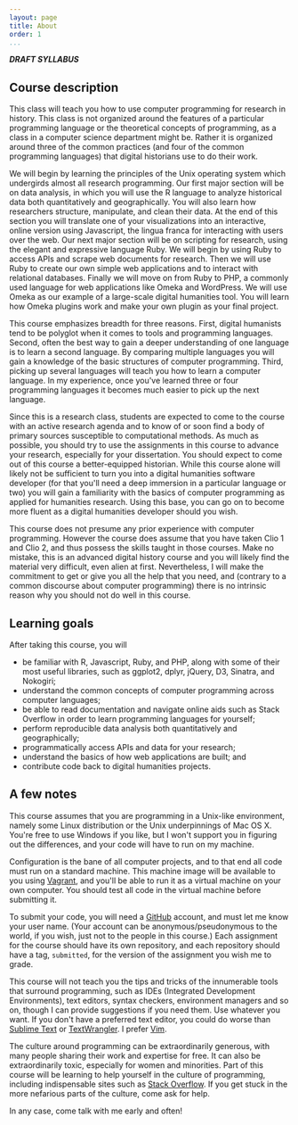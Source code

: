 ```yaml
---
layout: page
title: About 
order: 1
...
```


***DRAFT SYLLABUS***

## Course description

This class will teach you how to use computer programming for research
in history. This class is not organized around the features of a
particular programming language or the theoretical concepts of
programming, as a class in a computer science department might be.
Rather it is organized around three of the common practices (and four of
the common programming languages) that digital historians use to do
their work.

We will begin by learning the principles of the Unix operating system
which undergirds almost all research programming. Our first major
section will be on data analysis, in which you will use the R
language to analyze historical data both quantitatively and
geographically. You will also learn how researchers structure,
manipulate, and clean their data. At the end of this section you will
translate one of your visualizations into an interactive, online version
using Javascript, the lingua franca for interacting with users over
the web. Our next major section will be on scripting for research,
using the elegant and expressive language Ruby. We will begin by
using Ruby to access APIs and scrape web documents for research. Then we
will use Ruby to create our own simple web applications and to
interact with relational databases. Finally we will move on from Ruby to
PHP, a commonly used language for web applications like Omeka and
WordPress. We will use Omeka as our example of a large-scale digital
humanities tool. You will learn how Omeka plugins work and make your own
plugin as your final project.

This course emphasizes breadth for three reasons. First, digital
humanists tend to be polyglot when it comes to tools and programming
languages. Second, often the best way to gain a deeper understanding of
one language is to learn a second language. By comparing multiple
languages you will gain a knowledge of the basic structures of computer
programming. Third, picking up several languages will teach you how to
learn a computer language. In my experience, once you've learned three
or four programming languages it becomes much easier to pick up the next
language.

Since this is a research class, students are expected to come to the
course with an active research agenda and to know of or soon find a body
of primary sources susceptible to computational methods. As much as
possible, you should try to use the assignments in this course to
advance your research, especially for your dissertation. You should
expect to come out of this course a better-equipped historian. While
this course alone will likely not be sufficient to turn you into a
digital humanities software developer (for that you'll need a deep
immersion in a particular language or two) you will gain a familiarity
with the basics of computer programming as applied for humanities
research. Using this base, you can go on to become more fluent as a
digital humanities developer should you wish.

This course does not presume any prior experience with computer
programming. However the course does assume that you have taken Clio 1
and Clio 2, and thus possess the skills taught in those courses. Make no
mistake, this is an advanced digital history course and you will likely
find the material very difficult, even alien at first. Nevertheless, I
will make the commitment to get or give you all the help that you need,
and (contrary to a common discourse about computer programming) there is
no intrinsic reason why you should not do well in this course.

## Learning goals

After taking this course, you will

-   be familiar with R, Javascript, Ruby, and PHP, along with some of
    their most useful libraries, such as ggplot2, dplyr, jQuery, D3,
    Sinatra, and Nokogiri;
-   understand the common concepts of computer programming across
    computer languages;
-   be able to read documentation and navigate online aids such as Stack
    Overflow in order to learn programming languages for yourself;
-   perform reproducible data analysis both quantitatively and
    geographically;
-   programmatically access APIs and data for your research;
-   understand the basics of how web applications are built; and
-   contribute code back to digital humanities projects.

## A few notes

This course assumes that you are programming in a Unix-like environment,
namely some Linux distribution or the Unix underpinnings of Mac OS X.
You're free to use Windows if you like, but I won't support you in
figuring out the differences, and your code will have to run on my
machine.

Configuration is the bane of all computer projects, and to that end all
code must run on a standard machine. This machine image will be
available to you using [Vagrant][], and you'll be able to run it as a
virtual machine on your own computer. You should test all code in the
virtual machine before submitting it.

To submit your code, you will need a [GitHub][] account, and must let me
know your user name. (Your account can be anonymous/pseudonymous to the
world, if you wish, just not to the people in this course.) Each
assignment for the course should have its own repository, and each
repository should have a tag, `submitted`, for the version of the
assignment you wish me to grade.

This course will not teach you the tips and tricks of the innumerable
tools that surround programming, such as IDEs (Integrated Development
Environments), text editors, syntax checkers, environment managers and
so on, though I can provide suggestions if you need them. Use whatever
you want. If you don't have a preferred text editor, you could do worse
than [Sublime Text][] or [TextWrangler][]. I prefer [Vim][].

The culture around programming can be extraordinarily generous, with
many people sharing their work and expertise for free. It can also be
extraordinarily toxic, especially for women and minorities. Part of this
course will be learning to help yourself in the culture of programming,
including indispensable sites such as [Stack Overflow][]. If you get
stuck in the more nefarious parts of the culture, come ask for help.

In any case, come talk with me early and often!

  [The Programming Historian 2]: http://programminghistorian.org/
  [Vagrant]: http://www.vagrantup.com/
  [GitHub]: https://github.com/
  [Sublime Text]: http://www.sublimetext.com/
  [TextWrangler]: http://www.barebones.com/products/textwrangler/
  [Vim]: http://www.vim.org/
  [Stack Overflow]: http://stackoverflow.com/
